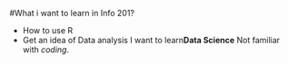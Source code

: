 #What i want to learn in Info 201?
- How to use R
- Get an idea of Data analysis
I want to learn**Data Science**
Not familiar with *coding*.
